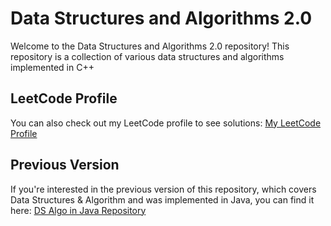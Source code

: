 # Data Structures and Algorithms 2.0

Welcome to the Data Structures and Algorithms 2.0 repository! This repository is a collection of various data structures and algorithms implemented in C++

## LeetCode Profile

You can also check out my LeetCode profile to see solutions: [My LeetCode Profile](https://leetcode.com/sanyam40/)

## Previous Version

If you're interested in the previous version of this repository, which covers Data Structures & Algorithm and was implemented in Java, you can find it here: [DS Algo in Java Repository](https://github.com/sanyam40/Data-Structures-Algo)

